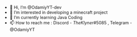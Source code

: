 - 👋 Hi, I’m @OdamiyYT-dev
- 👀 I’m interested in developing a minecraft project
- 🌱 I’m currently learning Java Coding
- 📫 How to reach me : Discord - _TheKlyner_#5085 , Telegram - @OdamiyYT

<!---
OdamiyYT-dev/OdamiyYT-dev is a ✨ special ✨ repository because its `README.md` (this file) appears on your GitHub profile.
You can click the Preview link to take a look at your changes.
--->
